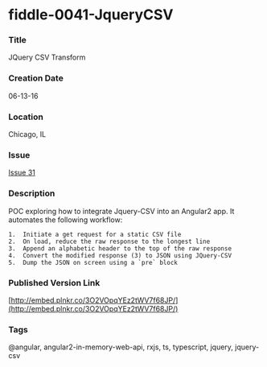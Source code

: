 fiddle-0041-JqueryCSV
======

### Title

JQuery CSV Transform


### Creation Date

06-13-16


### Location

Chicago, IL


### Issue

[Issue 31](https://github.com/bradyhouse/house/issues/31)


### Description

POC exploring how to integrate Jquery-CSV into an Angular2 app.  It automates the following workflow:

    1.  Initiate a get request for a static CSV file
    2.  On load, reduce the raw response to the longest line
    3.  Append an alphabetic header to the top of the raw response
    4.  Convert the modified response (3) to JSON using JQuery-CSV
    5.  Dump the JSON on screen using a `pre` block


### Published Version Link

[http://embed.plnkr.co/3O2VOpqYEz2tWV7f68JP/](http://embed.plnkr.co/3O2VOpqYEz2tWV7f68JP/)


### Tags

@angular, angular2-in-memory-web-api, rxjs, ts, typescript, jquery, jquery-csv
